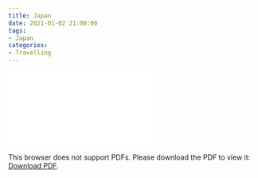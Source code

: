 ```yaml
---
title: Japan
date: 2021-01-02 21:00:00
tags:
- Japan
categories:
- Travelling
---
```


<object data="/PDF/japan.pdf" type="application/pdf" width="800px" height="800px">
    <embed src="/PDF/japan.pdf">
        <p>This browser does not support PDFs. Please download the PDF to view it: <a href="http://yoursite.com/the.pdf">Download PDF</a>.</p>
    </embed>
</object>